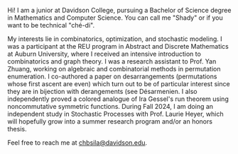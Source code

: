 Hi! I am a junior at Davidson College, pursuing a Bachelor of Science degree in Mathematics and Computer Science. You can call me "Shady" or if you want to be technical "ché-di".

My interests lie in combinatorics, optimization, and stochastic modeling. I was a participant at the REU program in Abstract and Discrete Mathematics at Auburn University, where I received an intensive introduction to combinatorics and graph theory. I was a research assistant to Prof. Yan Zhuang, working on algebraic and combinatorial methods in permutation enumeration. I co-authored a paper on desarrangements (permutations whose first ascent are even) which turn out to be of particular interest since they are in bijection with derangements (see Désarmenien. I also independently proved a colored analogue of Ira Gessel's run theorem using noncommutative symmetric functions. During Fall 2024, I am doing an independent study in Stochastic Processes with Prof. Laurie Heyer, which will hopefully grow into a summer research program and/or an honors thesis.

Feel free to reach me at chbsila@davidson.edu.